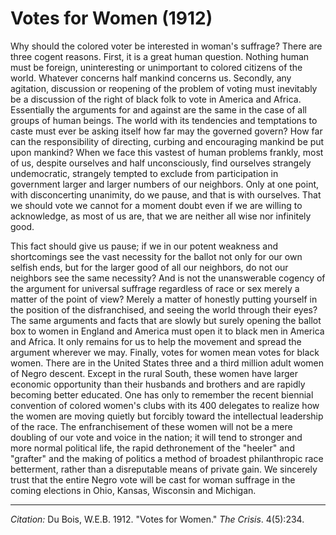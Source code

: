 <!--
title:   Votes for Women
author:  Du Bois, W.E.B.
journal: The Crisis
year:    1912
volume:  4
issue:   5
pages:   234
-->
# Votes for Women (1912)

Why should the colored voter be interested in woman's suffrage? There are three cogent reasons. First, it is a great human question. Nothing human must be foreign, uninteresting or unimportant to colored citizens of the world. Whatever concerns half mankind concerns us. Secondly, any agitation, discussion or reopening of the problem of voting must inevitably be a discussion of the right of black folk to vote in America and Africa. Essentially the arguments for and against are the same in the case of all groups of human beings. The world with its tendencies and temptations to caste must ever be asking itself how far may the governed govern? How far can the responsibility of directing, curbing and encouraging mankind be put upon mankind? When we face this vastest of human problems frankly, most of us, despite ourselves and half unconsciously, find ourselves strangely undemocratic, strangely tempted to exclude from participation in government larger and larger numbers of our neighbors. Only at one point, with disconcerting unanimity, do we pause, and that is with ourselves. That we should vote we cannot for a moment doubt even if we are willing to acknowledge, as most of us are, that we are neither all wise nor infinitely good.

This fact should give us pause; if we in our potent weakness and shortcomings see the vast necessity for the ballot not only for our own selfish ends, but for the larger good of all our neighbors, do not our neighbors see the same necessity? And is not the unanswerable cogency of the argument for universal suffrage regardless of race or sex merely a matter of the point of view? Merely a matter of honestly putting yourself in the position of the disfranchised, and seeing the world through their eyes? The same arguments and facts that are slowly but surely opening the ballot box to women in England and America must open it to black men in America and Africa. It only remains for us to help the movement and spread the argument wherever we may. Finally, votes for women mean votes for black women. There are in the United States three and a third million adult women of Negro descent. Except in the rural South, these women have larger economic opportunity than their husbands and brothers and are rapidly becoming better educated. One has only to remember the recent biennial convention of colored women's clubs with its 400 delegates to realize how the women are moving quietly but forcibly toward the intellectual leadership of the race. The enfranchisement of these women will not be a mere doubling of our vote and voice in the nation; it will tend to stronger and more normal political life, the rapid dethronement of the "heeler" and "grafter" and the making of politics a method of broadest philanthropic race betterment, rather than a disreputable means of private gain. We sincerely trust that the entire Negro vote will be cast for woman suffrage in the coming elections in Ohio, Kansas, Wisconsin and Michigan.

_________________
*Citation:* Du Bois, W.E.B. 1912. "Votes for Women." *The Crisis*. 4(5):234.